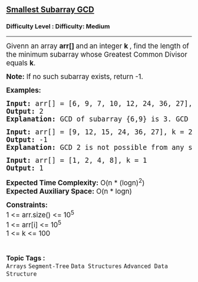 <h2><a href="https://www.geeksforgeeks.org/problems/smallest-sub-array4107/1?page=3&difficulty=Medium&status=unsolved,attempted&sortBy=accuracy">Smallest Subarray GCD</a></h2><h3>Difficulty Level : Difficulty: Medium</h3><hr><div class="problems_problem_content__Xm_eO"><p><span style="font-size: 14pt;">Givenn an array <strong>arr[] </strong>and<strong> </strong><span style="font-family: -apple-system, BlinkMacSystemFont, 'Segoe UI', Roboto, Oxygen, Ubuntu, Cantarell, 'Open Sans', 'Helvetica Neue', sans-serif;">an integer&nbsp;</span><strong style="font-family: -apple-system, BlinkMacSystemFont, 'Segoe UI', Roboto, Oxygen, Ubuntu, Cantarell, 'Open Sans', 'Helvetica Neue', sans-serif;">k </strong><span style="font-family: -apple-system, BlinkMacSystemFont, 'Segoe UI', Roboto, Oxygen, Ubuntu, Cantarell, 'Open Sans', 'Helvetica Neue', sans-serif;">, find the length of the minimum subarray whose Greatest Common Divisor equals </span><strong style="font-family: -apple-system, BlinkMacSystemFont, 'Segoe UI', Roboto, Oxygen, Ubuntu, Cantarell, 'Open Sans', 'Helvetica Neue', sans-serif;">k</strong><span style="font-family: -apple-system, BlinkMacSystemFont, 'Segoe UI', Roboto, Oxygen, Ubuntu, Cantarell, 'Open Sans', 'Helvetica Neue', sans-serif;">.</span></span></p>
<p><span style="font-size: 14pt;"><strong>Note:</strong> If no such subarray exists, return -1.</span></p>
<p><span style="font-size: 14pt;"><strong>Examples:</strong></span></p>
<pre><span style="font-size: 14pt;"><strong>Input: </strong>arr[] = [6, 9, 7, 10, 12, 24, 36, 27], k = 3
<strong>Output:</strong> 2
<strong>Explanation:</strong> GCD of subarray {6,9} is 3. GCD of subarray {24, 36, 27} is also 3,but {6, 9} is the smallest.</span></pre>
<pre><span style="font-size: 14pt;"><strong>Input: </strong>arr[] = [9, 12, 15, 24, 36, 27], k = 2
<strong>Output:</strong> -1
<strong>Explanation:</strong> GCD 2 is not possible from any subarray from the given array.</span></pre>
<pre><span style="font-size: 14pt;"><strong>Input: </strong>arr[] = [1, 2, 4, 8], k = 1
<strong>Output:</strong> 1</span></pre>
<p><span style="font-size: 14pt;"><strong>Expected Time Complexity:</strong> O(n * (logn)<sup>2</sup>)<br><strong>Expected Auxiliary Space:</strong> O(n * logn)&nbsp;</span></p>
<p><span style="font-size: 14pt;"><strong>Constraints:</strong><br>1 &lt;= arr.size() &lt;= 10<sup>5</sup><br>1 &lt;= arr[i] &lt;= 10<sup>5</sup><br>1 &lt;= k &lt;= 100</span></p></div><br><p><span style=font-size:18px><strong>Topic Tags : </strong><br><code>Arrays</code>&nbsp;<code>Segment-Tree</code>&nbsp;<code>Data Structures</code>&nbsp;<code>Advanced Data Structure</code>&nbsp;